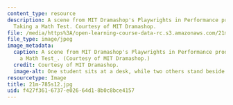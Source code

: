 ```yaml
---
content_type: resource
description: A scene from MIT Dramashop's Playwrights in Performance production of
  Taking a Math Test. Courtesy of MIT Dramashop.
file: /media/https%3A/open-learning-course-data-rc.s3.amazonaws.com/21m-785-playwrights-workshop-spring-2012/f427f3616737e02664d18b0c8bce4157_21m-785s12.jpg
file_type: image/jpeg
image_metadata:
  caption: A scene from MIT Dramashop's Playwrights in Performance production of _Taking
    a Math Test_. (Courtesy of MIT Dramashop.)
  credit: Courtesy of MIT Dramashop.
  image-alt: One student sits at a desk, while two others stand beside him, gesturing.
resourcetype: Image
title: 21m-785s12.jpg
uid: f427f361-6737-e026-64d1-8b0c8bce4157
---
```

